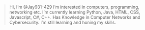 > Hi, I’m @Jay931-429
> I’m interested in computers, programming, networking etc.
> I’m currently learning Python, Java, HTML, CSS, Javascript, C#, C++.
> Has Knowledge in Computer Networks and Cybersecurity.
> I’m still learning and honing my skills.


<!---
Jay931-429/Jay931-429 is a ✨ special ✨ repository because its `README.md` (this file) appears on your GitHub profile.
You can click the Preview link to take a look at your changes.
--->
